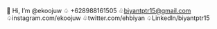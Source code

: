 👋 Hi, I’m @ekoojuw
♤ +628988161505
♧biyantptr15@gmail.com
♤instagram.com/ekoojuw
♧twitter.com/ehbiyan
♤Linkedln/biyantptr15


<!---
ekoojuw/ekoojuw is a ✨ special ✨ repository because its `README.md` (this file) appears on your GitHub profile.
You can click the Preview link to take a look at your changes.
--->

